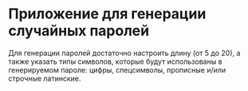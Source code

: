# Приложение для генерации случайных паролей
Для генерации паролей  достаточно настроить длину (от 5 до 20), а также указать типы символов, которые будут использованы в генерируемом пароле: цифры, спецсимволы, прописные и/или строчные латинские.

